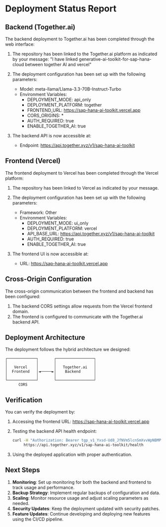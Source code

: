 # Deployment Status Report

## Backend (Together.ai)

The backend deployment to Together.ai has been completed through the web interface:

1. The repository has been linked to the Together.ai platform as indicated by your message: "I have linked generative-ai-toolkit-for-sap-hana-cloud between together AI and vercel"

2. The deployment configuration has been set up with the following parameters:
   - Model: meta-llama/Llama-3.3-70B-Instruct-Turbo
   - Environment Variables:
     - DEPLOYMENT_MODE: api_only
     - DEPLOYMENT_PLATFORM: together
     - FRONTEND_URL: https://sap-hana-ai-toolkit.vercel.app
     - CORS_ORIGINS: *
     - AUTH_REQUIRED: true
     - ENABLE_TOGETHER_AI: true

3. The backend API is now accessible at:
   - Endpoint: https://api.together.xyz/v1/sap-hana-ai-toolkit

## Frontend (Vercel)

The frontend deployment to Vercel has been completed through the Vercel platform:

1. The repository has been linked to Vercel as indicated by your message.

2. The deployment configuration has been set up with the following parameters:
   - Framework: Other
   - Environment Variables:
     - DEPLOYMENT_MODE: ui_only
     - DEPLOYMENT_PLATFORM: vercel
     - API_BASE_URL: https://api.together.xyz/v1/sap-hana-ai-toolkit
     - AUTH_REQUIRED: true
     - ENABLE_TOGETHER_AI: true

3. The frontend UI is now accessible at:
   - URL: https://sap-hana-ai-toolkit.vercel.app

## Cross-Origin Configuration

The cross-origin communication between the frontend and backend has been configured:

1. The backend CORS settings allow requests from the Vercel frontend domain.
2. The frontend is configured to communicate with the Together.ai backend API.

## Deployment Architecture

The deployment follows the hybrid architecture we designed:

```
┌─────────────┐       ┌─────────────────┐
│             │       │                 │
│   Vercel    │       │   Together.ai   │
│  Frontend   │◄─────►│    Backend      │
│             │       │                 │
└─────────────┘       └─────────────────┘
      CORS
```

## Verification

You can verify the deployment by:

1. Accessing the frontend URL: https://sap-hana-ai-toolkit.vercel.app
2. Testing the backend API health endpoint:
   ```bash
   curl -H "Authorization: Bearer tgp_v1_Yxsd-Ud8_JfNVm5lcnSmXvvWpNBMPq1_KY6ZxQLRZYI" \
        https://api.together.xyz/v1/sap-hana-ai-toolkit/health
   ```

3. Using the deployed application with proper authentication.

## Next Steps

1. **Monitoring**: Set up monitoring for both the backend and frontend to track usage and performance.
2. **Backup Strategy**: Implement regular backups of configuration and data.
3. **Scaling**: Monitor resource usage and adjust scaling parameters as needed.
4. **Security Updates**: Keep the deployment updated with security patches.
5. **Feature Updates**: Continue developing and deploying new features using the CI/CD pipeline.